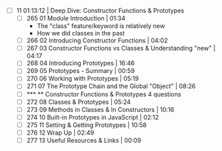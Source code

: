- [ ] 11 01:13:12 | Deep Dive: Constructor Functions & Prototypes  
	- [ ] 265 01 Module Introduction | 01:34
	  - The "class" feature/keyword is relatively new
	  - How we did classes in the past
	- [ ] 266 02 Introducing Constructor Functions | 04:02  
	- [ ] 267 03 Constructor Functions vs Classes & Understanding "new" | 04:17  
	- [ ] 268 04 Introducing Prototypes | 16:46  
	- [ ] 269 05 Prototypes - Summary | 00:59  
	- [ ] 270 06 Working with Prototypes | 05:19  
	- [ ] 271 07 The Prototype Chain and the Global "Object" | 08:26  
	- [ ] *** ** Constructor Functions & Prototypes 4 questions  
	- [ ] 272 08 Classes & Prototypes | 05:24  
	- [ ] 273 09 Methods in Classes & In Constructors | 10:16  
	- [ ] 274 10 Built-in Prototypes in JavaScript | 02:12  
	- [ ] 275 11 Setting & Getting Prototypes | 10:58  
	- [ ] 276 12 Wrap Up | 02:49  
	- [ ] 277 13 Useful Resources & Links | 00:09
